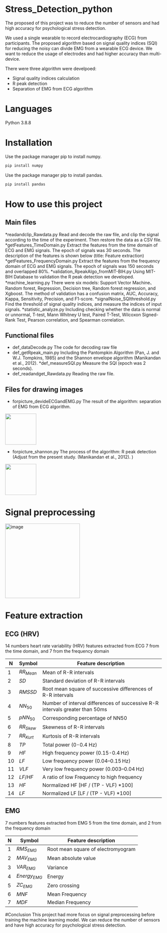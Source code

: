 # Stress_Detection_python
The proposed of this project was to reduce the number of sensors and had high accuracy for psychological stress detection.

We used a single wearable to record electrocardiography (ECG) from participants. The proposed algorithm based on signal quality indices (SQI) for reducing the noisy can divide EMG from a wearable ECG device. We want to reduce the usage of electrodes and had higher accuracy than multi-device.

There were three algorithm were develpoed:
* Signal quality indices calculation
* R peak detection
* Separation of EMG from ECG algorithm

# Languages
Python 3.8.8

# Installation
Use the package manager pip to install numpy.
```bash
pip install numpy
```
Use the package manager pip to install pandas.
```bash
pip install pandas
```

# How to use this project
## Main files
*readandclip_Rawdata.py
Read and decode the raw file, and clip the signal according to the time of the experiment. Then restore the data as a CSV file.
*getFeatures_TimeDomain.py
Extract the features from the time domain of ECG and EMG signals. The epoch of signals was 30 seconds. The description of the features is shown below (title: Feature extraction)
*getFeatures_FrequencyDomain.py
Extract the features from the frequency domain of ECG and EMG signals. The epoch of signals was 150 seconds and overlapped 80%.
*validation_RpeakAlgo_fromMIT-BIH.py
Using MIT-BIH Database to validation the R peak detection we developed.
*machine_learning.py
There were six models: Support Vector Machine、Random forest, Regression, Decision tree, Random forest regression, and Xgboost. The method of validation has a confusion matrix, AUC, Accuracy, Kappa, Sensitivity, Precision, and F1-score.
*signalNoise_SQIthreshold.py
Find the threshold of signal quality indices, and measure the indices of input signals.
*statistic_analyze.py
Including checking whether the data is normal or unnormal, T-test, Mann Whitney U test, Paired T-Test, Wilcoxon Signed-Rank Test, Pearson correlation, and Spearman correlation.

## Functional files
* def_dataDecode.py
The code for decoding raw file
* def_getRpeak_main.py
Including the Pantompkin Algorithm (Pan, J. and W.J. Tompkins, 1985) and the Shannon envelope algorithm (Manikandan et al., 2012). 
*def_measureSQI.py
Measure the SQI (epoch was 2 seconds).
* def_readandget_Rawdata.py
Reading the raw file.

## Files for drawing images
* forpicture_devideECGandEMG.py
The result of the algorithm: separation of EMG from ECG algorithm.
<img src="https://user-images.githubusercontent.com/25921591/222200852-1a1bce8b-3b1e-4447-abbe-4c87726efbdf.png" width="100"> 

* forpicture_shannon.py
The process of the algorithm: R peak detection (Adjust from the present study. (Manikandan et al., 2012). )
<img src="https://user-images.githubusercontent.com/25921591/222200887-cd8df1d3-04b8-45b7-b2f8-1f71920c8fff.png" width="100"> 

# Signal preprocessing
<img width="240" alt="image" src="https://user-images.githubusercontent.com/25921591/222178747-9e10052f-998a-466b-9828-b80f6e1e419a.png">

# Feature extraction
## ECG (HRV)
14 numbers heart rate variability (HRV) features extracted from ECG
7 from the time domain, and 7 from the frequency domain

| N  | Symbol | Feature description |
|  ----  | ----  | ---- |
| 1 | $RR_{Mean}$ | Mean of R-R intervals|
| 2 | $SD$ | Standard deviation of R-R intervals |
| 3 | $RMSSD$ | Root mean square of successive differences of R-R intervals |
| 4 | $NN_{50}$ | Number of interval differences of successive R-R intervals greater than 50ms |
| 5 | $pNN_{50}$ | Corresponding percentage of NN50 |
| 6 | $RR_{Skew}$ | Skewness of R-R intervals |
| 7 | $RR_{Kurt}$ | Kurtosis of R-R intervals |
| 8 | $TP$ | Total power (0-0.4 Hz) |
| 9 | $HF$ | High frequency power (0.15-0.4 Hz) |
| 10 | $LF$ | Low frequency power (0.04–0.15 Hz) |
| 11 | $VLF$ | Very low frequency power (0.003–0.04 Hz) |
| 12 | $LF/HF$ | A ratio of low Frequency to high frequency |
| 13 | $HF%$ | Normalized HF [HF / (TP - VLF) *100] |
| 14 | $LF%$ | Normalized LF [LF / (TP - VLF) *100] |

## EMG
7 numbers features extracted from EMG
5 from the time domain, and 2 from the frequency domain

| N  | Symbol | Feature description |
|  ----  | ----  | ---- |
| 1 | $RMS_{EMG}$ | Root mean square of electromyogram|
| 2 | $MAV_{EMG}$ | Mean absolute value |
| 3 | $VAR_{EMG}$ | Variance |
| 4 | $Energy_{EMG}$ | Energy |
| 5 | $ZC_{EMG}$ | Zero crossing |
| 6 | $MNF$ | Mean Frequency |
| 7 | $MDF$ | Median Frequency |

#Conclusion
This project had more focus on signal preprocessing before training the machine learning model. We can reduce the number of sensors and have high accuracy for psychological stress detection.
